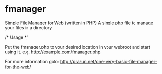 fmanager
========

Simple File Manager for Web (written in PHP)
A single php file to manage your files in a directory 

/* Usage */

Put the fmanager.php to your desired location in your webroot and start using it.
e.g. http://example.com/fmanager.php


For more information goto:
http://prasun.net/one-very-basic-file-manager-for-the-web/
